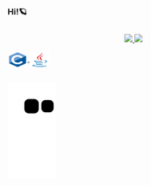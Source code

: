 ### Hi!🪐
##

<div align="center">
  <a href="https://github.com/jwapwytalo">
  <img height="150em" src="https://github-readme-stats.vercel.app/api?username=jwapwytalo&show_icons=true&theme=dark&include_all_commits=true&count_private=true"/>
  <img height="150em" src="https://github-readme-stats.vercel.app/api/top-langs/?username=jwapwytalo&layout=compact&langs_count=7&theme=apprentice"/>

</div>

<div style="display: inline_block"><br>

  <img align="center" alt="Rafa-Ts" height="30" width="40" src="https://raw.githubusercontent.com/devicons/devicon/master/icons/c/c-original.svg">
  <img align="center" alt="Rafa-Js" height="30" width="40" src="https://raw.githubusercontent.com/devicons/devicon/master/icons/java/java-original.svg">
  
</div>
  
  ##
  ![Snake animation](https://github.com/jwapwytalo/jwapwytalo/blob/output/github-contribution-grid-snake.svg)
          
          
          
          
